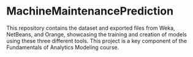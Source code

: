 # MachineMaintenancePrediction

This repository contains the dataset and exported files from Weka, NetBeans, and Orange, showcasing the training and creation of models using these three different tools. This project is a key component of the Fundamentals of Analytics Modeling course.
